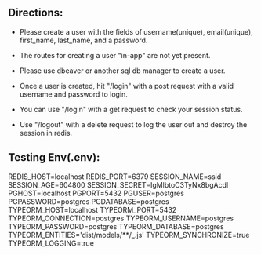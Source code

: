 ## Directions:

- Please create a user with the fields of username(unique), email(unique), first_name, last_name, and a password.
- The routes for creating a user "in-app" are not yet present.
- Please use dbeaver or another sql db manager to create a user.

- Once a user is created, hit "/login" with a post request with a valid username and password to login.
- You can use "/login" with a get request to check your session status.
- Use "/logout" with a delete request to log the user out and destroy the session in redis.

## Testing Env(.env):

REDIS_HOST=localhost
REDIS_PORT=6379
SESSION_NAME=ssid
SESSION_AGE=604800
SESSION_SECRET=IgMlbtoC3TyNx8bgAcdl
PGHOST=localhost
PGPORT=5432
PGUSER=postgres
PGPASSWORD=postgres
PGDATABASE=postgres
TYPEORM_HOST=localhost
TYPEORM_PORT=5432
TYPEORM_CONNECTION=postgres
TYPEORM_USERNAME=postgres
TYPEORM_PASSWORD=postgres
TYPEORM_DATABASE=postgres
TYPEORM_ENTITIES='dist/models/\*\*/\_.js'
TYPEORM_SYNCHRONIZE=true
TYPEORM_LOGGING=true
